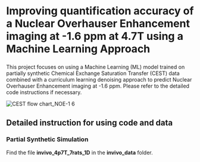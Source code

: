 # Improving quantification accuracy of a Nuclear Overhauser Enhancement imaging at -1.6 ppm at 4.7T using a Machine Learning Approach

###
This project focuses on using a Machine Learning (ML) model trained on partially synthetic Chemical Exchange Saturation Transfer (CEST) data combined with a curriculum learning denoising approach to predict Nuclear Overhauser Enhancement imaging at -1.6 ppm. Please refer to the detailed code instructions if necessary.

![CEST flow chart_NOE-1 6](https://github.com/user-attachments/assets/debdc61d-2865-4eae-80df-cafcb45b59c5)

## Detailed instruction for using code and data
### Partial Synthetic Simulation
Find the file **invivo_4p7T_7rats_1D** in the **invivo_data** folder.


